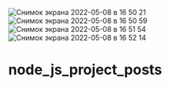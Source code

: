 ![Снимок экрана 2022-05-08 в 16 50 21](https://user-images.githubusercontent.com/82959081/167299830-1a31a0dd-c4b7-42b4-bb77-d8faaaf44cfc.png)
![Снимок экрана 2022-05-08 в 16 50 59](https://user-images.githubusercontent.com/82959081/167299835-740cc3c6-fa69-4b12-8a4f-3b5292636914.png)
![Снимок экрана 2022-05-08 в 16 51 54](https://user-images.githubusercontent.com/82959081/167299836-19d0d50f-84a2-401d-9e18-e48e3b9e1c7b.png)
![Снимок экрана 2022-05-08 в 16 52 14](https://user-images.githubusercontent.com/82959081/167299837-40467d8a-7fd1-4585-a3f0-7e1e4aed8e0f.png)
# node_js_project_posts

